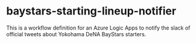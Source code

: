 # baystars-starting-lineup-notifier
This is a workflow definition for an Azure Logic Apps to notify the slack of official tweets about Yokohama DeNA BayStars starters.
